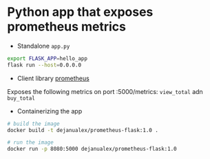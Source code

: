 # Python app that exposes prometheus metrics


* Standalone `app.py`

 ```bash
export FLASK_APP=hello_app
flask run --host=0.0.0.0
```
* Client library [prometheus](https://github.com/prometheus/client_python)

Exposes the following metrics on port :5000/metrics: `view_total` adn `buy_total`

* Containerizing the app

```bash
# build the image
docker build -t dejanualex/prometheus-flask:1.0 .

# run the image
docker run -p 8080:5000 dejanualex/prometheus-flask:1.0
```
